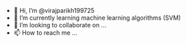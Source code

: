 - 👋 Hi, I’m @virajparikh199725
- 🌱 I’m currently learning machine learning algorithms (SVM)
- 💞️ I’m looking to collaborate on ...
- 📫 How to reach me ...

<!---
virajparikh199725/virajparikh199725 is a ✨ special ✨ repository because its `README.md` (this file) appears on your GitHub profile.
You can click the Preview link to take a look at your changes.
--->
